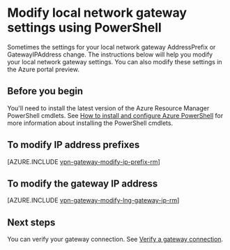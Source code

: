 <properties
    pageTitle="Modify local network gateway IP address prefixes and gateway IP | Azure"
    description="This article walks you through changing IP address prefixes for your local network gateway"
    services="vpn-gateway"
    documentationcenter="na"
    author="cherylmc"
    manager="carmonm"
    editor=""
    tags="azure-resource-manager" />
<tags
    ms.assetid="8c7db48f-d09a-44e7-836f-1fb6930389df"
    ms.service="vpn-gateway"
    ms.devlang="na"
    ms.topic="article"
    ms.tgt_pltfrm="na"
    ms.workload="infrastructure-services"
    ms.date="08/08/2016"
    wacn.date=""
    ms.author="cherylmc" />

# Modify local network gateway settings using PowerShell
Sometimes the settings for your local network gateway AddressPrefix or GatewayIPAddress change. The instructions below will help you modify your local network gateway settings. You can also modify these settings in the Azure portal preview.

## Before you begin
You'll need to install the latest version of the Azure Resource Manager PowerShell cmdlets. See [How to install and configure Azure PowerShell](https://docs.microsoft.com/powershell/azureps-cmdlets-docs) for more information about installing the PowerShell cmdlets.

## To modify IP address prefixes
[AZURE.INCLUDE [vpn-gateway-modify-ip-prefix-rm](../../includes/vpn-gateway-modify-ip-prefix-rm-include.md)]

## To modify the gateway IP address
[AZURE.INCLUDE [vpn-gateway-modify-lng-gateway-ip-rm](../../includes/vpn-gateway-modify-lng-gateway-ip-rm-include.md)]

## Next steps
You can verify your gateway connection. See [Verify a gateway connection](/documentation/articles/vpn-gateway-verify-connection-resource-manager/).